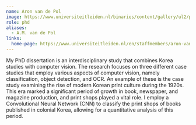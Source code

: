 ```yaml
---
name: Aron van de Pol
image: https://www.universiteitleiden.nl/binaries/content/gallery/ul2/portraits/humanities/a/2023/a.-aron-van-der-pol-2023.jpg/a.-aron-van-der-pol-2023.jpg/d200x250
role: phd
aliases:
  - A.M. van de Pol
links:
  home-page: https://www.universiteitleiden.nl/en/staffmembers/aron-van-de-pol#tab-1
---
```


My PhD dissertation is an interdisciplinary study that combines Korea studies with computer vision. The research focuses on three different case studies that employ various aspects of computer vision, namely classification, object detection, and OCR. An example of these is the case study examining the rise of modern Korean print culture during the 1920s. This era marked a significant period of growth in book, newspaper, and magazine production, and print shops played a vital role. I employ a Convolutional Neural Network (CNN) to classify the print shops of books published in colonial Korea, allowing for a quantitative analysis of this period.